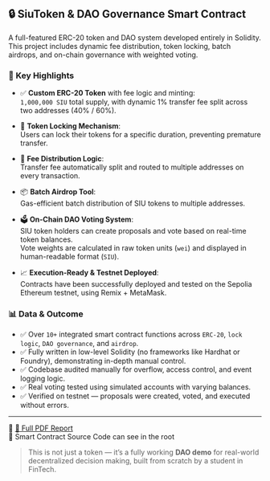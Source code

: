 ## 🔒 SiuToken & DAO Governance Smart Contract

A full-featured ERC-20 token and DAO system developed entirely in Solidity.  
This project includes dynamic fee distribution, token locking, batch airdrops, and on-chain governance with weighted voting.

### 🚀 Key Highlights

- ✅ **Custom ERC-20 Token** with fee logic and minting:  
  `1,000,000 SIU` total supply, with dynamic 1% transfer fee split across two addresses (40% / 60%).

- 🔐 **Token Locking Mechanism**:  
  Users can lock their tokens for a specific duration, preventing premature transfer.

- 🎯 **Fee Distribution Logic**:  
  Transfer fee automatically split and routed to multiple addresses on every transaction.

- 📦 **Batch Airdrop Tool**:  
  Gas-efficient batch distribution of SIU tokens to multiple addresses.

- 🗳️ **On-Chain DAO Voting System**:  
  SIU token holders can create proposals and vote based on real-time token balances.  
  Vote weights are calculated in raw token units (`wei`) and displayed in human-readable format (`SIU`).

- 📈 **Execution-Ready & Testnet Deployed**:  
  Contracts have been successfully deployed and tested on the Sepolia Ethereum testnet, using Remix + MetaMask.

### 📊 Data & Outcome

- ✅ Over `10+` integrated smart contract functions across `ERC-20`, `lock logic`, `DAO governance`, and `airdrop`.
- ✅ Fully written in low-level Solidity (no frameworks like Hardhat or Foundry), demonstrating in-depth manual control.
- ✅ Codebase audited manually for overflow, access control, and event logging logic.
- ✅ Real voting tested using simulated accounts with varying balances.
- ✅ Verified on testnet — proposals were created, voted, and executed without errors.

---

📄 [📂 Full PDF Report](https://drive.google.com/file/d/1ZEI7BnvRLfd9WSh-Igyba2ojisQhTBeQ/view?usp=sharing)  
🔗 Smart Contract Source Code can see in the root

> This is not just a token — it’s a fully working **DAO demo** for real-world decentralized decision making, built from scratch by a student in FinTech.
